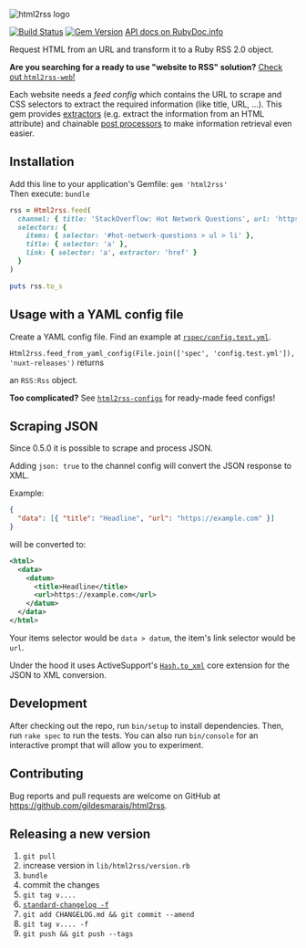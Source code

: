![html2rss logo](https://github.com/gildesmarais/html2rss/raw/master/support/logo.png)

[![Build Status](https://travis-ci.org/gildesmarais/html2rss.svg?branch=master)](https://travis-ci.org/gildesmarais/html2rss)
[![Gem Version](https://badge.fury.io/rb/html2rss.svg)](http://rubygems.org/gems/html2rss/)
[API docs on RubyDoc.info](https://www.rubydoc.info/gems/html2rss)

Request HTML from an URL and transform it to a Ruby RSS 2.0 object.

**Are you searching for a ready to use "website to RSS" solution?**
[Check out `html2rss-web`!](https://github.com/gildesmarais/html2rss-web)

Each website needs a _feed config_ which contains the URL to scrape and
CSS selectors to extract the required information (like title, URL, ...).
This gem provides [extractors](https://github.com/gildesmarais/html2rss/blob/master/lib/html2rss/item_extractors) (e.g. extract the information from an HTML attribute)
and chainable [post processors](https://github.com/gildesmarais/html2rss/tree/master/lib/html2rss/attribute_post_processors) to make information retrieval even easier.

## Installation

Add this line to your application's Gemfile: `gem 'html2rss'`  
Then execute: `bundle`

```ruby
rss = Html2rss.feed(
  channel: { title: 'StackOverflow: Hot Network Questions', url: 'https://stackoverflow.com/questions' },
  selectors: {
    items: { selector: '#hot-network-questions > ul > li' },
    title: { selector: 'a' },
    link: { selector: 'a', extractor: 'href' }
  }
)

puts rss.to_s
```

## Usage with a YAML config file

Create a YAML config file. Find an example at [`rspec/config.test.yml`](https://github.com/gildesmarais/html2rss/blob/master/spec/config.test.yml).

`Html2rss.feed_from_yaml_config(File.join(['spec', 'config.test.yml']), 'nuxt-releases')` returns

an `RSS:Rss` object.

**Too complicated?** See [`html2rss-configs`](https://github.com/gildesmarais/html2rss-configs) for ready-made feed configs!

## Scraping JSON

Since 0.5.0 it is possible to scrape and process JSON.

Adding `json: true` to the channel config will convert the JSON response to XML.

Example:

```json
{
  "data": [{ "title": "Headline", "url": "https://example.com" }]
}
```

will be converted to:

```xml
<html>
  <data>
    <datum>
      <title>Headline</title>
      <url>https://example.com</url>
    </datum>
  </data>
</html>
```

Your items selector would be `data > datum`, the item's link selector would be `url`.

Under the hood it uses ActiveSupport's [`Hash.to_xml`](https://apidock.com/rails/Hash/to_xml) core extension for the JSON to XML conversion.

## Development

After checking out the repo, run `bin/setup` to install dependencies. Then, run `rake spec` to run the tests. You can also run `bin/console` for an interactive prompt that will allow you to experiment.

## Contributing

Bug reports and pull requests are welcome on GitHub at https://github.com/gildesmarais/html2rss.

## Releasing a new version

1. `git pull`
2. increase version in `lib/html2rss/version.rb`
3. `bundle`
4. commit the changes
5. `git tag v....`
6. [`standard-changelog -f`](https://github.com/conventional-changelog/conventional-changelog/tree/master/packages/standard-changelog)
7. `git add CHANGELOG.md && git commit --amend`
8. `git tag v.... -f`
9. `git push && git push --tags`
